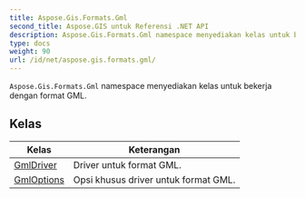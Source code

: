 ```yaml
---
title: Aspose.Gis.Formats.Gml
second_title: Aspose.GIS untuk Referensi .NET API
description: Aspose.Gis.Formats.Gml namespace menyediakan kelas untuk bekerja dengan format GML.
type: docs
weight: 90
url: /id/net/aspose.gis.formats.gml/
---
```

`Aspose.Gis.Formats.Gml` namespace menyediakan kelas untuk bekerja dengan format GML.

## Kelas

| Kelas | Keterangan |
| --- | --- |
| [GmlDriver](./gmldriver/) | Driver untuk format GML. |
| [GmlOptions](./gmloptions/) | Opsi khusus driver untuk format GML. |


